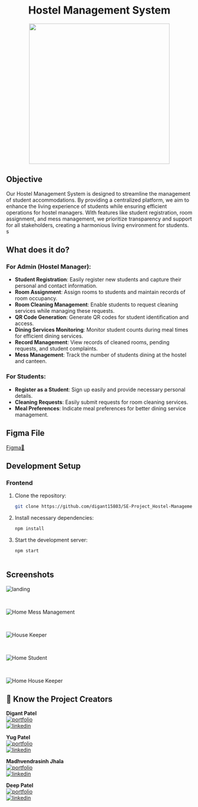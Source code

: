 <div align="center">
  <h1>Hostel Management System</h1>
  <img src="https://hostel-management-system.s3.amazonaws.com/logo.jpeg" width="380"/>
</div>

## Objective

Our Hostel Management System is designed to streamline the management of student accommodations. By providing a centralized platform, we aim to enhance the living experience of students while ensuring efficient operations for hostel managers. With features like student registration, room assignment, and mess management, we prioritize transparency and support for all stakeholders, creating a harmonious living environment for students.
s
## What does it do?

### For Admin (Hostel Manager):

- **Student Registration**: Easily register new students and capture their personal and contact information.
- **Room Assignment**: Assign rooms to students and maintain records of room occupancy.
- **Room Cleaning Management**: Enable students to request cleaning services while managing these requests.
- **QR Code Generation**: Generate QR codes for student identification and access.
- **Dining Services Monitoring**: Monitor student counts during meal times for efficient dining services.
- **Record Management**: View records of cleaned rooms, pending requests, and student complaints.
- **Mess Management**: Track the number of students dining at the hostel and canteen.

### For Students:

- **Register as a Student**: Sign up easily and provide necessary personal details.
- **Cleaning Requests**: Easily submit requests for room cleaning services.
- **Meal Preferences**: Indicate meal preferences for better dining service management.

## Figma File

<a href="https://www.figma.com/design/o4pyBJlJJHWS43edaueDIg/Untitled?node-id=0-1&t=mMmezEHdTucwB4Px-1">Figma🔗</a>

## Development Setup

### Frontend

1. Clone the repository:

   ```bash
   git clone https://github.com/digant15803/SE-Project_Hostel-Management-System.git
2. Install necessary dependencies:

   ```bash
   npm install
3. Start the development server:

   ```bash
   npm start
  

## Screenshots

![landing](https://hostel-management-system.s3.amazonaws.com/Landing+Page.jpeg)

<br>

![Home Mess Management](https://hostel-management-system.s3.amazonaws.com/Home+Mess+Management.svg)


<br>

![House Keeper](https://hostel-management-system.s3.amazonaws.com/House+Keeping.svg)

<br>

![Home Student](https://hostel-management-system.s3.amazonaws.com/Home+Student.svg)

<br>

![Home House Keeper](https://hostel-management-system.s3.amazonaws.com/House+Keeping.svg)


## 🔗 Know the Project Creators

**Digant Patel**  
[![portfolio](https://img.shields.io/badge/github_portfolio-000?style=for-the-badge&logo=ko-fi&logoColor=white)](https://github.com/digant15803)  
[![linkedin](https://img.shields.io/badge/linkedin-0A66C2?style=for-the-badge&logo=linkedin&logoColor=white)](https://www.linkedin.com/in/digant-patel-255375209/)

**Yug Patel**  
[![portfolio](https://img.shields.io/badge/github_portfolio-000?style=for-the-badge&logo=ko-fi&logoColor=white)](https://github.com/Yugp72)  
[![linkedin](https://img.shields.io/badge/linkedin-0A66C2?style=for-the-badge&logo=linkedin&logoColor=white)](https://www.linkedin.com/in/yug-patel-634921203/)

**Madhvendrasinh Jhala**  
[![portfolio](https://img.shields.io/badge/github_portfolio-000?style=for-the-badge&logo=ko-fi&logoColor=white)]()  
[![linkedin](https://img.shields.io/badge/linkedin-0A66C2?style=for-the-badge&logo=linkedin&logoColor=white)](https://www.linkedin.com/in/madhvendra-jhala-74335320a/)

**Deep Patel**  
[![portfolio](https://img.shields.io/badge/github_portfolio-000?style=for-the-badge&logo=ko-fi&logoColor=white)](https://github.com/malay44)  
[![linkedin](https://img.shields.io/badge/linkedin-0A66C2?style=for-the-badge&logo=linkedin&logoColor=white)](https://www.linkedin.com/in/deep-patel-0032541b9/)

